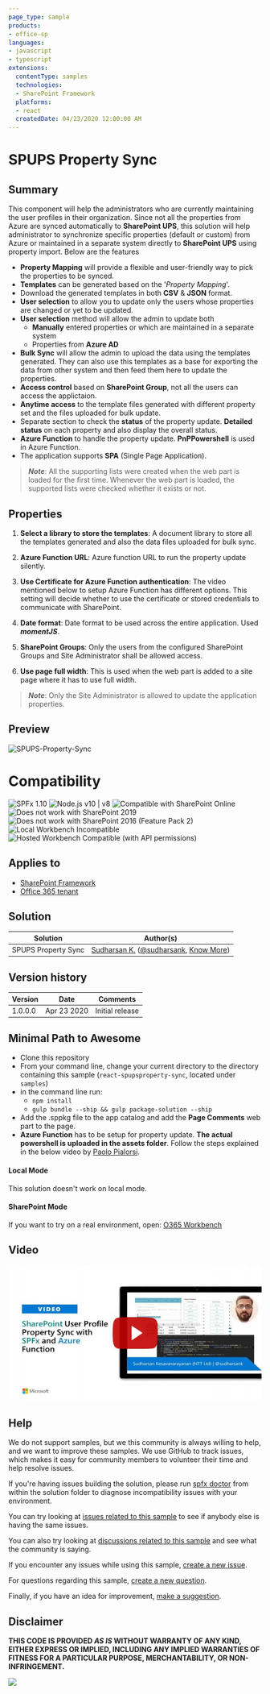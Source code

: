 ```yaml
---
page_type: sample
products:
- office-sp
languages:
- javascript
- typescript
extensions:
  contentType: samples
  technologies:
  - SharePoint Framework
  platforms:
  - react
  createdDate: 04/23/2020 12:00:00 AM
---
```


# SPUPS Property Sync

## Summary
This component will help the administrators who are currently maintaining the user profiles in their organization. Since not all the properties from Azure are synced automatically to **SharePoint UPS**, this solution will help administrator to synchronize specific properties (default or custom) from Azure or maintained in a separate system directly to **SharePoint UPS** using property import. Below are the features
* **Property Mapping** will provide a flexible and user-friendly way to pick the properties to be synced.
* **Templates** can be generated based on the '_Property Mapping_'.
* Download the generated templates in both **CSV** & **JSON** format.
* **User selection** to allow you to update only the users whose properties are changed or yet to be updated.
* **User selection** method will allow the admin to update both 
    * **Manually** entered properties or which are maintained in a separate system
    * Properties from **Azure AD**
* **Bulk Sync** will allow the admin to upload the data using the templates generated. They can also use this templates as a base for exporting the data from other system and then feed them here to update the properties.
* **Access control** based on **SharePoint Group**, not all the users can access the applictaion.
* **Anytime access** to the template files generated with different property set and the files uploaded for bulk update.
* Separate section to check the **status** of the property update. **Detailed status** on each property and also display the overall status.
* **Azure Function** to handle the property update. **PnPPowershell** is used in Azure Function.
* The application supports **SPA** (Single Page Application).

> **_Note_**: All the supporting lists were created when the web part is loaded for the first time. Whenever the web part is loaded, the supported lists were checked whether it exists or not.

## Properties

1. **Select a library to store the templates**: A document library to store all the templates generated and also the data files uploaded for bulk sync.

2. **Azure Function URL**: Azure function URL to run the property update silently.

3. **Use Certificate for Azure Function authentication**: The video mentioned below to setup Azure Function has different options. This setting will decide whether to use the certificate or stored credentials to communicate with SharePoint.

4. **Date format**: Date format to be used across the entire application. Used _**momentJS**_.

5. **SharePoint Groups**: Only the users from the configured SharePoint Groups and Site Administrator shall be allowed access.

6. **Use page full width**: This is used when the web part is added to a site page where it has to use full width. 

> **_Note_**: Only the Site Administrator is allowed to update the application properties.

## Preview
![SPUPS-Property-Sync](./assets/SPUPS-Sync.gif)

# Compatibility

![SPFx 1.10](https://img.shields.io/badge/SPFx-1.10.0-green.svg) 
![Node.js v10 | v8](https://img.shields.io/badge/Node.js-v10%20%7C%20v8-green.svg) 
![Compatible with SharePoint Online](https://img.shields.io/badge/SharePoint%20Online-Compatible-green.svg)
![Does not work with SharePoint 2019](https://img.shields.io/badge/SharePoint%20Server%202019-Incompatible-red.svg)
![Does not work with SharePoint 2016 (Feature Pack 2)](https://img.shields.io/badge/SharePoint%20Server%202016%20(Feature%20Pack%202)-Incompatible-red.svg "SharePoint Server 2016 Feature Pack 2 requires SPFx 1.1")
![Local Workbench Incompatible](https://img.shields.io/badge/Local%20Workbench-Incompatible-red.svg "Requires access to user properties")
![Hosted Workbench Compatible (with API permissions)](https://img.shields.io/badge/Hosted%20Workbench-Compatible%20(with%20API%20permissions)-yellow.svg)


## Applies to

* [SharePoint Framework](https://docs.microsoft.com/sharepoint/dev/spfx/sharepoint-framework-overview)
* [Office 365 tenant](https://docs.microsoft.com/sharepoint/dev/spfx/set-up-your-development-environment)

## Solution

Solution|Author(s)
--------|---------
SPUPS Property Sync | [Sudharsan K.](https://github.com/sudharsank) ([@sudharsank](https://twitter.com/sudharsank), [Know More](http://windowssharepointserver.blogspot.com/))

## Version history

Version|Date|Comments
-------|----|--------
1.0.0.0|Apr 23 2020|Initial release

## Minimal Path to Awesome

- Clone this repository
- From your command line, change your current directory to the directory containing this sample (`react-spupsproperty-sync`, located under `samples`)
- in the command line run:
  - `npm install`
  - `gulp bundle --ship && gulp package-solution --ship`
- Add the .sppkg file to the app catalog and add the **Page Comments** web part to the page.
- **Azure Function** has to be setup for property update. **The actual powershell is uploaded in the assets folder**. Follow the steps explained in the below video by [Paolo Pialorsi](https://www.youtube.com/watch?v=plS_1BsQAto&list=PL-KKED6SsFo8TxDgQmvMO308p51AO1zln&index=2&t=0s).


#### Local Mode
This solution doesn't work on local mode.

#### SharePoint Mode
If you want to try on a real environment, open:
[O365 Workbench](https://your-domain.sharepoint.com/_layouts/15/workbench.aspx)

## Video

[![SharePoint User Profile Property Sync with SPFx and Azure Function](./assets/video-thumbnail.jpg)](https://www.youtube.com/watch?v=BaNWS0hzUpQ "SharePoint User Profile Property Sync with SPFx and Azure Function")

## Help

We do not support samples, but we this community is always willing to help, and we want to improve these samples. We use GitHub to track issues, which makes it easy for  community members to volunteer their time and help resolve issues.

If you're having issues building the solution, please run [spfx doctor](https://pnp.github.io/cli-microsoft365/cmd/spfx/spfx-doctor/) from within the solution folder to diagnose incompatibility issues with your environment.

You can try looking at [issues related to this sample](https://github.com/pnp/sp-dev-fx-webparts/issues?q=label%3A%22sample%3A%20react-spupsproperty-sync") to see if anybody else is having the same issues.

You can also try looking at [discussions related to this sample](https://github.com/pnp/sp-dev-fx-webparts/discussions?discussions_q=react-spupsproperty-sync) and see what the community is saying.

If you encounter any issues while using this sample, [create a new issue](https://github.com/pnp/sp-dev-fx-webparts/issues/new?assignees=&labels=Needs%3A+Triage+%3Amag%3A%2Ctype%3Abug-suspected%2Csample%3A%20react-spupsproperty-sync&template=bug-report.yml&sample=react-spupsproperty-sync&authors=@sudharsank&title=react-spupsproperty-sync%20-%20).

For questions regarding this sample, [create a new question](https://github.com/pnp/sp-dev-fx-webparts/issues/new?assignees=&labels=Needs%3A+Triage+%3Amag%3A%2Ctype%3Aquestion%2Csample%3A%20react-spupsproperty-sync&template=question.yml&sample=react-spupsproperty-sync&authors=@sudharsank&title=react-spupsproperty-sync%20-%20).

Finally, if you have an idea for improvement, [make a suggestion](https://github.com/pnp/sp-dev-fx-webparts/issues/new?assignees=&labels=Needs%3A+Triage+%3Amag%3A%2Ctype%3Aenhancement%2Csample%3A%20react-spupsproperty-sync&template=question.yml&sample=react-spupsproperty-sync&authors=@sudharsank&title=react-spupsproperty-sync%20-%20).

## Disclaimer

**THIS CODE IS PROVIDED *AS IS* WITHOUT WARRANTY OF ANY KIND, EITHER EXPRESS OR IMPLIED, INCLUDING ANY IMPLIED WARRANTIES OF FITNESS FOR A PARTICULAR PURPOSE, MERCHANTABILITY, OR NON-INFRINGEMENT.**


<img src="https://telemetry.sharepointpnp.com/sp-dev-fx-webparts/samples/react-spupsproperty-sync" />

